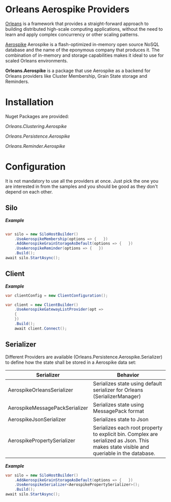 
# Orleans Aerospike Providers
[Orleans](https://github.com/dotnet/orleans) is a framework that provides a straight-forward approach to building distributed high-scale computing applications, without the need to learn and apply complex concurrency or other scaling patterns. 

[Aerospike](https://www.aerospike.com/) Aerospike is a flash-optimized in-memory open source NoSQL database and the name of the eponymous company that produces it. The combination of in-memory and storage capabilities makes it ideal to use for scaled Orleans environments. 

**Orleans.Aerospike** is a package that use Aerospike as a backend for Orleans providers like Cluster Membership, Grain State storage and Reminders. 

# Installation
Nuget Packages are provided:

*Orleans.Clustering.Aerospike*

*Orleans.Persistence.Aerospike*

*Orleans.Reminder.Aerospike*

# Configuration

It is not mandatory to use all the providers at once. Just pick the one you are interested in from the samples and you should be good as they don't depend on each other.

## Silo

***Example***
```cs

var silo = new SiloHostBuilder()
    .UseAerospikeMembership(options => {   }) 
    .AddAerospikeGrainStorageAsDefault(options => {   }) 
    .UseAerospikeReminder(options => {   })
    .Build();
await silo.StartAsync();
```

## Client

***Example***
```cs
var clientConfig = new ClientConfiguration();

var client = new ClientBuilder()
    .UseAerospikeGatewayListProvider(opt => 
    {
    }) 
    .Build();
    await client.Connect();
```

## Serializer
Different Providers are available (Orleans.Persistence.Aerospike.Serializer) to define how the state shall be stored in a Aerospike data set:

| Serializer | Behavior |
| ---- | ---- |
| AerospikeOrleansSerializer | Serializes state using default serializer for Orleans (SerializerManager) |
| AerospikeMessagePackSerializer | Serializes state using MessagePack format |
| AerospikeJsonSerializer | Serializes state to Json |
| AerospikePropertySerializer | Serializes each root property to explicit bin. Complex are serialized as Json. This makes state visible and queriable in the database.   |


***Example***
```cs
var silo = new SiloHostBuilder()
    .AddAerospikeGrainStorageAsDefault(options => {   }) 
    .UseAerospikeSerializer<AerospikePropertySerializer>();
    .Build();
await silo.StartAsync();
```


